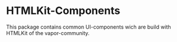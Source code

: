 # HTMLKit-Components

This package contains common UI-components wich are build with HTMLKit of the vapor-community.

